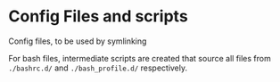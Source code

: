 Config Files and scripts
========================

Config files, to be used by symlinking

For bash files, intermediate scripts are created that source all files from `./bashrc.d/` and `./bash_profile.d/` respectively.
